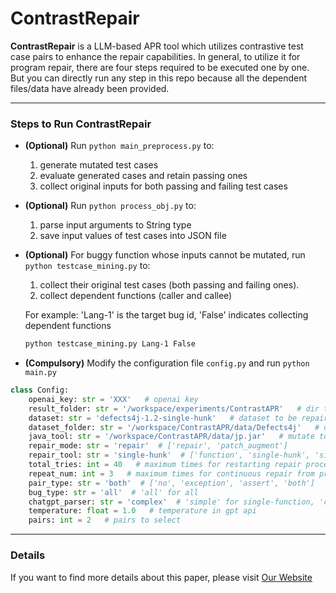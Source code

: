 # ContrastRepair
**ContrastRepair** is a LLM-based APR tool which utilizes contrastive test case pairs to enhance the repair capabilities. In general, to utilize it for program repair, there are four steps required to be executed one by one. But you can directly run any step in this repo because all the dependent files/data have already been provided.

---

### Steps to Run ContrastRepair 
- **(Optional)** Run `python main_preprocess.py` to:
  1) generate mutated test cases
  2) evaluate generated cases and retain passing ones
  3) collect original inputs for both passing and failing test cases

- **(Optional)** Run `python process_obj.py` to:
  1) parse input arguments to String type
  2) save input values of test cases into JSON file

- **(Optional)** For buggy function whose inputs cannot be mutated, run `python testcase_mining.py` to:
  1) collect their original test cases (both passing and failing ones).
  2) collect dependent functions (caller and callee)
  
  For example: 'Lang-1' is the target bug id, 'False' indicates collecting dependent functions
   ```bash
   python testcase_mining.py Lang-1 False

- **(Compulsory)** Modify the configuration file `config.py` and run `python main.py`
```python
class Config:
    openai_key: str = 'XXX'   # openai key
    result_folder: str = '/workspace/experiments/ContrastAPR'   # dir to store results
    dataset: str = 'defects4j-1.2-single-hunk'   # dataset to be repaired
    dataset_folder: str = '/workspace/ContrastAPR/data/Defects4j'   # dataset dir, where data is from data.zip
    java_tool: str = '/workspace/ContrastAPR/data/jp.jar'   # mutate tools
    repair_mode: str = 'repair'  # ['repair', 'patch_augment']
    repair_tool: str = 'single-hunk'  # ['function', 'single-hunk', 'single-line']
    total_tries: int = 40   # maximum times for restarting repair process
    repeat_num: int = 3   # maximum times for continuous repair from previous patch
    pair_type: str = 'both'  # ['no', 'exception', 'assert', 'both']
    bug_type: str = 'all'  # 'all' for all
    chatgpt_parser: str = 'complex'  # 'simple' for single-function, 'complex' for single-line and hunk
    temperature: float = 1.0   # temperature in gpt api
    pairs: int = 2   # pairs to select
```

---

### Details
If you want to find more details about this paper, please visit [Our Website](https://sites.google.com/view/contrastrepair)
